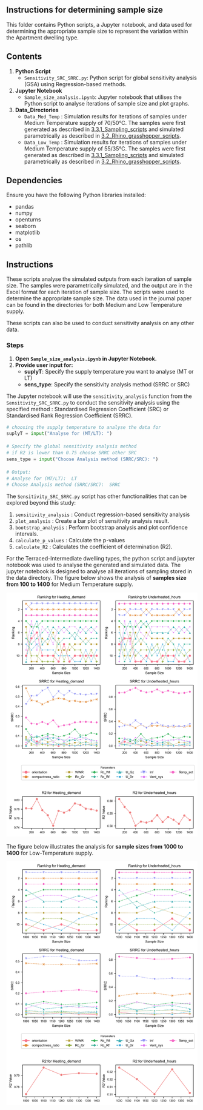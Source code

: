 ## Instructions for determining sample size

This folder contains Python scripts, a Jupyter notebook, and data used for determining the appropriate sample size 
to represent the variation within the Apartment dwelling type.

## Contents

1. **Python Script**
   - `Sensitivity_SRC_SRRC.py`: Python script for global sensitivity analysis (GSA) using Regression-based methods.
2. **Jupyter Notebook**
   - `Sample_size_analysis.ipynb`: Jupyter notebook that utilises the Python script to analyse iterations of sample size and plot graphs.
3. **Data_Directories**
   - `Data_Med_Temp` : Simulation results for iterations of samples under Medium Temperature supply of 70/50&deg;C. The samples were first generated as described in [3.3.1_Sampling_scripts](https://github.com/pwahi/LTH_readiness_Dutchhomes/tree/main/Apartments/3.3.1_Sampling_scripts) and simulated parametrically as described in [3.2_Rhino_grasshopper_scripts](https://github.com/pwahi/LTH_readiness_Dutchhomes/tree/main/Apartments/3.2_Rhino_grashopper_scripts).
   - `Data_Low_Temp` : Simulation results for iterations of samples under Medium Temperature supply of 55/35&deg;C. The samples were first generated as described in [3.3.1_Sampling_scripts](https://github.com/pwahi/LTH_readiness_Dutchhomes/tree/main/Apartments/3.3.1_Sampling_scripts) and simulated parametrically as described in [3.2_Rhino_grasshopper_scripts](https://github.com/pwahi/LTH_readiness_Dutchhomes/tree/main/Apartments/3.2_Rhino_grashopper_scripts).

## Dependencies

Ensure you have the following Python libraries installed:

- pandas
- numpy
- openturns
- seaborn
- matplotlib
- os
- pathlib

## Instructions

These scripts analyse the simulated outputs from each iteration of sample size. 
The samples were parametrically simulated, and the output are in the Excel format for each iteration of sample size.
The scripts were used to determine the appropriate sample size. The data used in the journal paper can be found in the directories for both Medium and Low Temperature supply. 

These scripts can also be used to conduct sensitivity analysis on any other data. 

### Steps

1. **Open `Sample_size_analysis.ipynb` in Jupyter Notebook.**
2. **Provide user input for:**
   - **suplyT**: Specify the supply temperature you want to analyse (MT or LT)
   - **sens_type**: Specify the sensitivity analysis method (SRRC or SRC)

The Jupyter notebook will use the `sensitivity_analysis` function from the `Sensitivity_SRC_SRRC.py` to conduct the sensitivity analysis using the specified method :
Standardised Regression Coefficient (SRC) or Standardised Rank Regression Coefficient (SRRC). 

```python
# choosing the supply temperature to analyse the data for
suplyT = input("Analyse for (MT/LT): ")

# Specify the global sensitivity analysis method
# if R2 is lower than 0.75 choose SRRC other SRC
sens_type = input("Choose Analysis method (SRRC/SRC): ")

# Output: 
# Analyse for (MT/LT):  LT
# Choose Analysis method (SRRC/SRC):  SRRC
```
The `Sensitivity_SRC_SRRC.py` script has other functionalities that can be explored beyond this study: 
1. `sensitivity_analysis` : Conduct regression-based sensitivity analysis
2. `plot_analysis` : Create a bar plot of sensitivity analysis result. 
3. `bootstrap_analysis` : Perform bootstrap analysis and plot confidence intervals.
4. `calculate_p_values` : Calculate the p-values
5. `calculate_R2` : Calculates the coefficient of determination (R2).

For the Terraced-Intermediate dwelling types, the python script and jupyter notebook was used to analyse the generated and simulated data. 
The jupyter notebook is designed to analyse all iterations of sampling stored in the data directory. 
The figure below shows the analysis of **samples size from 100 to 1400** for Medium Temperature supply.

![Apt_MT_sample_size](Assets/appro_size_apt_MT.png)

The figure below illustrates the analysis for **sample sizes from 1000 to 1400** for Low-Temperature supply. 

![Apt_LT_sample_size](Assets/appro_size_apt_LT.png)